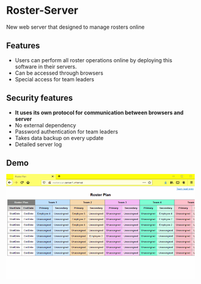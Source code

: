 # Roster-Server
New web server that designed to manage rosters online

## Features
* Users can perform all roster operations online by deploying this software in their servers.
* Can be accessed through browsers
* Special access for team leaders

## Security features
* **It uses its own protocol for communication between browsers and server**
* No external dependency
* Password authentication for team leaders
* Takes data backup on every update
* Detailed server log

## Demo
![](demo.gif)
